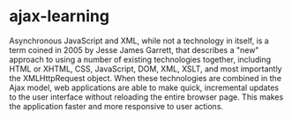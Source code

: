 # ajax-learning
Asynchronous JavaScript and XML, while not a technology in itself, is a term coined in 2005 by Jesse James Garrett, that describes a "new" approach to using a number of existing technologies together, including HTML or XHTML, CSS, JavaScript, DOM, XML, XSLT, and most importantly the XMLHttpRequest object. When these technologies are combined in the Ajax model, web applications are able to make quick, incremental updates to the user interface without reloading the entire browser page. This makes the application faster and more responsive to user actions.
